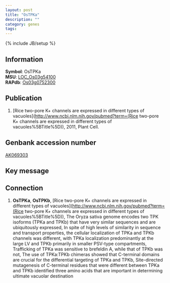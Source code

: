 ```yaml
---
layout: post
title: "OsTPKa"
description: ""
category: genes
tags: 
---
```

{% include JB/setup %}

## Information
__Symbol__: OsTPKa  
__MSU__: [LOC_Os03g54100](http://rice.plantbiology.msu.edu/cgi-bin/ORF_infopage.cgi?orf=LOC_Os03g54100)  
__RAPdb__: [Os03g0752300](http://rapdb.dna.affrc.go.jp/viewer/gbrowse_details/irgsp1?name=Os03g0752300)  

## Publication
1. [Rice two-pore K+ channels are expressed in different types of vacuoles](http://www.ncbi.nlm.nih.gov/pubmed?term=(Rice two-pore K+ channels are expressed in different types of vacuoles%5BTitle%5D)), 2011, Plant Cell.

## Genbank accession number
[AK069303](http://www.ncbi.nlm.nih.gov/nuccore/AK069303)

## Key message

## Connection
1. __OsTPKa__, __OsTPKb__, [Rice two-pore K+ channels are expressed in different types of vacuoles](http://www.ncbi.nlm.nih.gov/pubmed?term=(Rice two-pore K+ channels are expressed in different types of vacuoles%5BTitle%5D)),  The Oryza sativa genome encodes two TPK isoforms (TPKa and TPKb) that have very similar sequences and are ubiquitously expressed, In spite of high levels of similarity in sequence and transport properties, the cellular localization of TPKa and TPKb channels was different, with TPKa localization predominantly at the large LV and TPKb primarily in smaller PSV-type compartments, Trafficking of TPKa was sensitive to brefeldin A, while that of TPKb was not, The use of TPKa:TPKb chimeras showed that C-terminal domains are crucial for the differential targeting of TPKa and TPKb, Site-directed mutagenesis of C-terminal residues that were different between TPKa and TPKb identified three amino acids that are important in determining ultimate vacuolar destination


